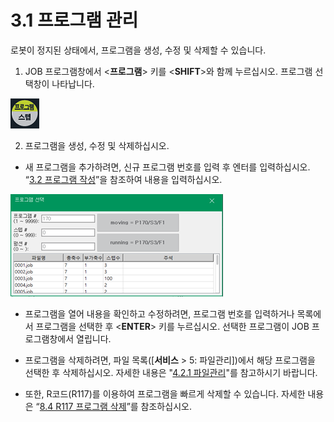 ﻿# 3.1 프로그램 관리

로봇이 정지된 상태에서, 프로그램을 생성, 수정 및 삭제할 수 있습니다.

1.	JOB 프로그램창에서 <**프로그램**> 키를 <**SHIFT**>와 함께 누르십시오. 프로그램 선택창이 나타납니다.

![](../_assets/tp630/k-prog-step.png)

2.	프로그램을 생성, 수정 및 삭제하십시오.

* 새 프로그램을 추가하려면, 신규 프로그램 번호를 입력 후 엔터를 입력하십시오. “[3.2 프로그램 작성](2-prog-edif/../2-prog-edit/README.md)”을 참조하여 내용을 입력하십시오.

![](../_assets/tp630/k-prg-select.png)

* 프로그램을 열어 내용을 확인하고 수정하려면, 프로그램 번호를 입력하거나 목록에서 프로그램을 선택한 후 <**ENTER**> 키를 누르십시오. 선택한 프로그램이 JOB 프로그램창에서 열립니다.


* 프로그램을 삭제하려면, 파일 목록\(\[**서비스** &gt; 5: 파일관리\]\)에서 해당 프로그램을 선택한 후 삭제하십시오. 자세한 내용은 "[4.2.1 파일관리](../4-menu/2-file-manager/1-file-management.md)"를 참고하시기 바랍니다.

* 또한, R코드\(R117\)를 이용하여 프로그램을 빠르게 삭제할 수 있습니다. 자세한 내용은 “[8.4 R117 프로그램 삭제](../8-r-code/4-r117.md)”를 참조하십시오.



